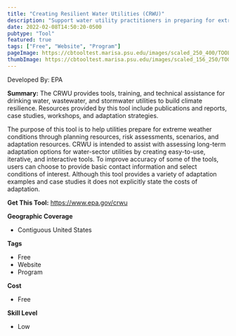 ```yaml
---
title: "Creating Resilient Water Utilities (CRWU)"
description: "Support water utility practitioners in preparing for extreme weather events "
date: 2022-02-08T14:50:20-0500
pubtype: "Tool"
featured: true
tags: ["Free", "Website", "Program"]
pageImage: https://cbtooltest.marisa.psu.edu/images/scaled_250_400/TOOLID_8.0_ScreenCapture-1.png
thumbImage: https://cbtooltest.marisa.psu.edu/images/scaled_156_250/TOOLID_8.0_ScreenCapture-1.png
---
```

Developed By: EPA

**Summary:** The CRWU provides tools, training, and technical assistance for drinking water, wastewater, and stormwater utilities to build climate resilience. Resources provided by this tool include publications and reports, case studies, workshops, and adaptation strategies. 

The purpose of this tool is to help utilities prepare for extreme weather conditions through planning resources, risk assessments, scenarios, and adaptation resources. CRWU is intended to assist with assessing long-term adaptation options for water-sector utilities by creating easy-to-use, iterative, and interactive tools.  To improve accuracy of some of the tools, users can choose to provide basic contact information and select conditions of interest. Although this tool provides a variety of adaptation examples and case studies it does not explicitly state the costs of adaptation.

__**Get This Tool:**__ https://www.epa.gov/crwu

__**Geographic Coverage**__
- Contiguous United States

__**Tags**__
-  Free
-  Website
-  Program

__**Cost**__
- Free

__**Skill Level**__
- Low
